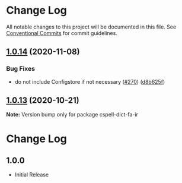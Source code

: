# Change Log

All notable changes to this project will be documented in this file.
See [Conventional Commits](https://conventionalcommits.org) for commit guidelines.

## [1.0.14](https://github.com/streetsidesoftware/cspell-dicts/compare/cspell-dict-fa-ir@1.0.13...cspell-dict-fa-ir@1.0.14) (2020-11-08)

### Bug Fixes

- do not include Configstore if not necessary ([#270](https://github.com/streetsidesoftware/cspell-dicts/issues/270)) ([d8b625f](https://github.com/streetsidesoftware/cspell-dicts/commit/d8b625f2f42d5cc6c4a9390216ac1e5037886e44))

## [1.0.13](https://github.com/streetsidesoftware/cspell-dicts/compare/cspell-dict-fa-ir@1.0.12...cspell-dict-fa-ir@1.0.13) (2020-10-21)

**Note:** Version bump only for package cspell-dict-fa-ir

# Change Log

## 1.0.0

- Initial Release
